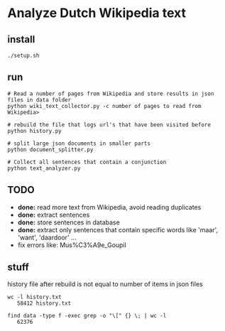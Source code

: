 # Analyze Dutch Wikipedia text 

## install

```
./setup.sh
```

## run

```
# Read a number of pages from Wikipedia and store results in json files in data folder
python wiki_text_collector.py -c number of pages to read from Wikipedia>
```

```
# rebuild the file that logs url's that have been visited before
python history.py
```

```
# split large json documents in smaller parts
python document_splitter.py
```

```
# Collect all sentences that contain a conjunction
python text_analyzer.py

```


## TODO

- **done:** read more text from Wikipedia, avoid reading duplicates
- **done:**  extract sentences
- **done:** store sentences in database
- **done:** extract only sentences that contain specific words like 'maar', 'want', 'daardoor' ...
- fix errors like: Mus%C3%A9e_Goupil

## stuff

history file after rebuild is not equal to number of items in json files
```
wc -l history.txt
   58412 history.txt

find data -type f -exec grep -o "\[" {} \; | wc -l
   62376
```

